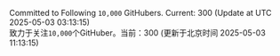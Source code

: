 Committed to Following `10,000` GitHubers. Current: <!-- FOLLOWING_COUNT -->300<!-- FOLLOWING_COUNT --> (Update at UTC <!-- LAST_UPDATED -->2025-05-03 03:13:15<!-- LAST_UPDATED -->)<br>
致力于关注`10,000`个GitHuber。当前：<!-- FOLLOWING_COUNT -->300<!-- FOLLOWING_COUNT --> (更新于北京时间 <!-- LAST_UPDATED_CST -->2025-05-03 11:13:15<!-- LAST_UPDATED_CST -->)
